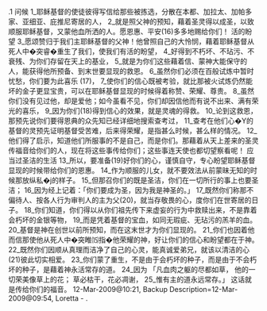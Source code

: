 .1 
问候 
1_耶稣基督的使徒彼得写信给那些被拣选，分散在本都、加拉太、加帕多家、亚细亚、庇推尼寄居的人， 2_就是照父神的预知，藉着圣灵得以成圣，以致顺服耶稣基督，又蒙他血所洒的人。愿恩惠、平安(16)多多地赐给你们！ 
活的盼望 
3_愿颂赞归于我们主耶稣基督的父神！他曾照自己的大怜悯，藉着耶稣基督从死人中�突睿�重生了我们，使我们有活的盼望， 4_好得到不朽坏、不玷污、不衰残、为你们存留在天上的基业， 5_就是为你们这些藉着信、蒙神大能保守的人，能获得他所预备、到末世要显现的救恩。 6_虽然你们必须在百般试炼中暂时忧愁，你们要为此喜乐 (17)， 7_使你们的信心既被考验，就比那被火试炼仍然能坏的金子更显宝贵，可以在耶稣基督显现的时候得着称赞、荣耀、尊贵。 8_虽然你们没有见过他，却是爱他；如今虽看不见，你们却因信他而有说不出来、满有荣光的喜乐， 9_因为你们(18)得到信心的效果，就是灵魂的得救。 
10_论到这救恩，那预先说你们要得恩典的众先知已经详细地搜索查考过， 11_查考在他们心�Y的基督的灵预先证明基督受苦难，后来得荣耀，是指甚么时候，甚么样的情况。 12_他们得了启示，知道他们所服事的不是自己，而是你们。那藉着从天上差来的圣灵传福音给你们的人，现在将这些事传给你们；这些事连天使也都切望察看呢！ 
应当过圣洁的生活 
13_所以，要准备(19)好你们的心，谨慎自守，专心盼望耶稣基督显现的时候带给你们的恩惠。 14_作为顺服的儿女，就不要效法从前蒙昧无知的时候那放纵私�j的样子。 15_但那召你们的既是圣洁，你们在一切所行的事上也要圣洁； 16_因为经上记着：「你们要成为圣，因为我是神圣的。」 
17_既然你们称那不偏待人、按各人行为审判人的主为父(20)，就当存敬畏的心，度你们在世寄居的日子。 18_你们知道，你们得以从你们祖先传下来虚妄的行为中救赎出来，不是靠着会朽坏的金银等物， 19_而是凭着基督的宝血，如同无瑕疵、无玷污的羔羊的血。 20_基督是神在创世以前所预知，而在这末世才为你们显现的。 21_你们也因着他而信那使他从死人中�突睢⒂指�他荣耀的神，好让你们的信心和盼望都在于神。 
22_既然你们因顺从真理而洁净了自己的心灵，能真诚爱弟兄，就该以清洁的心(21)彼此切实相爱。 23_你们蒙了重生，不是由于会朽坏的种子，而是由于不会朽坏的种子，是藉着神永活常存的道。 24_因为 
「凡血肉之躯的尽都如草， 
他的一切荣美像草上的花； 
草必枯干，花必凋谢， 
25_惟有主的道永远常存。」 
这话就是传给你们的福音。 
12-Mar-2009@10:21, Backup Description=12-Mar-2009@09:54, Loretta - 
.